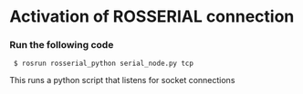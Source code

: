 # Activation of ROSSERIAL connection

### Run the following code

```
 $ rosrun rosserial_python serial_node.py tcp
```

This runs a python script that listens for socket connections
